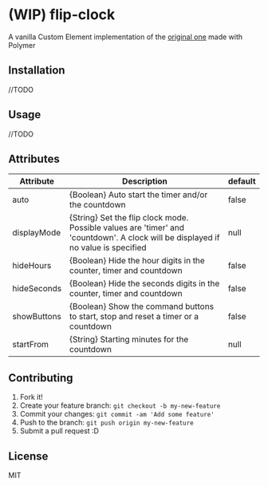 # (WIP) flip-clock
A vanilla Custom Element implementation of the [original one](https://github.com/granze/flip-clock) made with Polymer
## Installation
//TODO
## Usage
//TODO

## Attributes
| Attribute | Description | default |
| --- | --- | --- |
| auto        | {Boolean} Auto start the timer and/or the countdown  | false |
| displayMode | {String} Set the flip clock mode. Possible values are 'timer' and 'countdown'. A clock will be displayed if no value is specified | null  |
| hideHours   | {Boolean} Hide the hour digits in the counter, timer and countdown                                                                          | false |
| hideSeconds | {Boolean} Hide the seconds digits in the counter, timer and countdown                                                                       | false |
| showButtons | {Boolean} Show the command buttons to start, stop and reset a timer or a countdown                                                          | false |
| startFrom   | {String} Starting minutes for the countdown                                                                                                | null  |

## Contributing
1. Fork it!
2. Create your feature branch: `git checkout -b my-new-feature`
3. Commit your changes: `git commit -am 'Add some feature'`
4. Push to the branch: `git push origin my-new-feature`
5. Submit a pull request :D

## License
MIT
